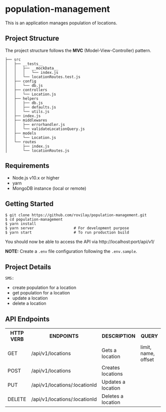# population-management

This is an application manages population of locations.

## Project Structure

The project structure follows the **MVC** (Model-View-Controller) pattern.
```
├── src
│   ├── __tests__
│   │   ├── __mockData__
│   │   │   └── index.js
│   │   └── locationRoutes.test.js
│   ├── config
│   │   └── db.js
│   ├── controllers
│   │   └── Location.js
│   ├── helpers
│   │   ├── db.js
│   │   ├── defaults.js
│   │   └── utils.js
│   ├── index.js
│   ├── middlewares
│   │   ├── errorhandler.js
│   │   └── validateLocationQuery.js
│   ├── models
│   │   └── Location.js
│   └── routes
│       ├── index.js
│       └── locationRoutes.js
```

## Requirements

* Node.js v10.x or higher
* yarn
* MongoDB instance (local or remote)

## Getting Started

```
$ git clone https://github.com/rovilay/population-management.git
$ cd population-management
$ yarn install
$ yarn server                  # For development purpose
$ yarn start                   # To run production build
```

You should now be able to access the API via http://localhost:port/api/v1/

**NOTE:** Create a `.env` file configuration following the `.env.sample`.

## Project Details
`SMS:`
 - create population for a location
 - get population for a location
 - update a location
 - delete a location

## API Endpoints

<table>
<tr><th>HTTP VERB</th><th>ENDPOINTS</th><th>DESCRIPTION</th><th>QUERY</th></tr>
<tr><td>GET</td><td>/api/v1/locations</td><td>Gets a location</td><td>limit, name, offset</td></tr>
<tr><td>POST</td><td>/api/v1/locations</td><td>Creates locations</td><td></td></tr>
<tr><td>PUT</td><td>/api/v1/locations/:locationId</td><td>Updates a location</td><td></td></tr>
<tr><td>DELETE</td><td>/api/v1/locations/:locationId</td><td>Deletes a location</td><td></td></tr>
